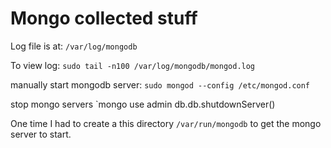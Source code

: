 
# Mongo collected stuff

Log file is at: `/var/log/mongodb`

To view log: `sudo tail -n100 /var/log/mongodb/mongod.log`

manually start mongodb server: `sudo mongod --config /etc/mongod.conf`

stop mongo servers
`mongo
use admin
db.db.shutdownServer()


One time I had to create a this directory `/var/run/mongodb` to get the mongo server to start.